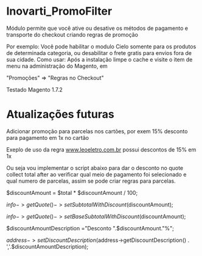 Inovarti_PromoFilter
====================

Módulo permite que você ative ou desative os métodos de pagamento e transporte do checkout criando regras de promoção

Por exemplo: Você pode habilitar o modulo Cielo somente para os produtos de determinada categoria, ou desabilitar o frete gratis para envios fora de sua cidade.
Como usar: Após a instalação limpe o cache e visite o item de menu na administração do Magento, em

"Promoções" => "Regras no Checkout"

Testado Magento 1.7.2

Atualizações futuras
====================

Adicionar promoção para parcelas nos cartões, por exem 15% desconto para pagamento em 1x no cartão

Exeplo de uso da regra www.leoeletro.com.br possui descontos de 15% em 1x

Ou seja vou implementar o script abaixo para dar o desconto no quote collect total after ao verificar qual meio de pagamento foi selecionado e qual numero de parcelas, assim se pode criar regras para parcelas.


$discountAmount = $total * $discountAmount / 100;

$info->getQuote()->setSubtotalWithDiscount($discountAmount);

$info->getQuote()->setBaseSubtotalWithDiscount($discountAmount);

$discountAmountDescription ="Desconto ".$discountAmount."%";

$address->setDiscountDescription($address->getDiscountDescription() . ','.$discountAmountDescription);

